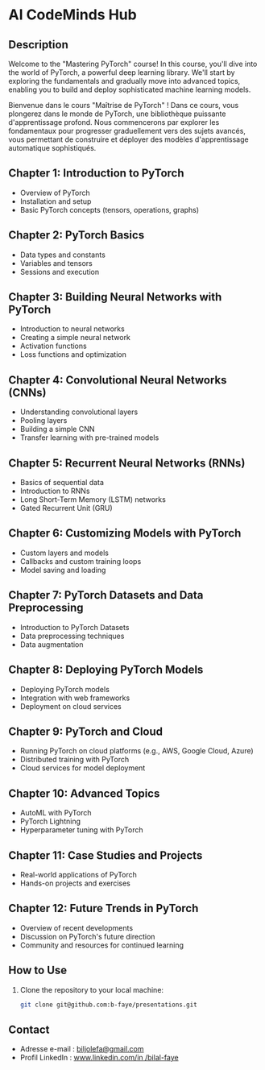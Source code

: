 # AI CodeMinds Hub

## Description


Welcome to the "Mastering PyTorch" course! In this course, you'll dive into the world of PyTorch, a powerful deep learning library. We'll start by exploring the fundamentals and gradually move into advanced topics, enabling you to build and deploy sophisticated machine learning models.

Bienvenue dans le cours "Maîtrise de PyTorch" ! Dans ce cours, vous plongerez dans le monde de PyTorch, une bibliothèque puissante d'apprentissage profond. Nous commencerons par explorer les fondamentaux pour progresser graduellement vers des sujets avancés, vous permettant de construire et déployer des modèles d'apprentissage automatique sophistiqués.

## Chapter 1: Introduction to PyTorch
- Overview of PyTorch
- Installation and setup
- Basic PyTorch concepts (tensors, operations, graphs)

## Chapter 2: PyTorch Basics
- Data types and constants
- Variables and tensors
- Sessions and execution

## Chapter 3: Building Neural Networks with PyTorch
- Introduction to neural networks
- Creating a simple neural network
- Activation functions
- Loss functions and optimization

## Chapter 4: Convolutional Neural Networks (CNNs)
- Understanding convolutional layers
- Pooling layers
- Building a simple CNN
- Transfer learning with pre-trained models

## Chapter 5: Recurrent Neural Networks (RNNs)
- Basics of sequential data
- Introduction to RNNs
- Long Short-Term Memory (LSTM) networks
- Gated Recurrent Unit (GRU)

## Chapter 6: Customizing Models with PyTorch
- Custom layers and models
- Callbacks and custom training loops
- Model saving and loading

## Chapter 7: PyTorch Datasets and Data Preprocessing
- Introduction to PyTorch Datasets
- Data preprocessing techniques
- Data augmentation

## Chapter 8: Deploying PyTorch Models
- Deploying PyTorch models
- Integration with web frameworks
- Deployment on cloud services

## Chapter 9: PyTorch and Cloud
- Running PyTorch on cloud platforms (e.g., AWS, Google Cloud, Azure)
- Distributed training with PyTorch
- Cloud services for model deployment

## Chapter 10: Advanced Topics
- AutoML with PyTorch
- PyTorch Lightning
- Hyperparameter tuning with PyTorch

## Chapter 11: Case Studies and Projects
- Real-world applications of PyTorch
- Hands-on projects and exercises

## Chapter 12: Future Trends in PyTorch
- Overview of recent developments
- Discussion on PyTorch's future direction
- Community and resources for continued learning

## How to Use

1. Clone the repository to your local machine:

   ```bash
   git clone git@github.com:b-faye/presentations.git

## Contact
* Adresse e-mail : [biljolefa@gmail.com](biljolefa@gmail.com)
* Profil LinkedIn : [www.linkedin.com/in /bilal-faye](www.linkedin.com/in/bilal-faye)
